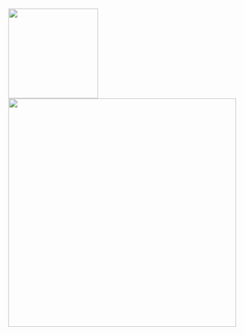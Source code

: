 ### 

<div>
  <a href="https://github.com/danielchactoura">
  <img height="180em" src="https://github-readme-stats.vercel.app/api?username=danielchactoura&show_icons=true&theme=material-palenight&include_all_commits=true&count_private=true"/>
  <!--<img height="180em" src="https://github-readme-stats.vercel.app/api/top-langs/?username=danielchactoura&layout=compact&langs_count=7&theme=material-palenight"/>-->
</div>
<div>    <img src = "https://github-readme-streak-stats.herokuapp.com?user=danielchactoura&theme=material-palenight&hide_border=true" width = 457>
</div>
